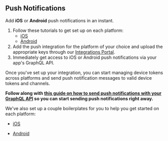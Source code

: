 ## Push Notifications

Add **iOS** or **Android** push notifications in an instant.

1. Follow these tutorials to get set up on each platform:
    - [iOS](https://scaphold.io/community/blog/iOS-push-notifications-with-graphql/)
    - [Android](https://scaphold.io/community/blog/android-push-notifications-with-graphql/)
2. Add the push integration for the platform of your choice and upload the appropriate keys through our [Integrations Portal](https://scaphold.io/apps).
3. Immediately get access to iOS or Android push notifications via your app's GraphQL API.

Once you've set up your integration, you can start managing device tokens across platforms and send push notification messages to valid device tokens and channels.

**Follow along with [this guide on how to send push notifications with your GraphQL API](https://scaphold.io/community/blog/send-push-notifications-scaphold-graphql/)
so you can start sending push notifications right away.**

We've also set up a couple boilerplates for you to help you get started on each platform:

- [iOS](https://github.com/scaphold-io/apple-ios-push-graphql-starter-kit)

- [Android](https://github.com/scaphold-io/android-gcm-push-graphql-starter-kit)